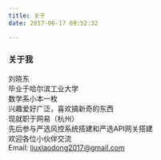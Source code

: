 ```yaml
---
title: 关于
date: 2017-06-17 09:52:32

---
```


### 关于我

刘晓东<br/>
毕业于哈尔滨工业大学<br/>
数学系小本一枚<br/>
兴趣爱好广泛，喜欢搞新奇的东西<br/>
现就职于网易（杭州）<br/>
先后参与严选风控系统搭建和严选API网关搭建
<br/>
欢迎各位小伙伴交流<br/>
Email:  liuxiaodong2017@gmail.com



